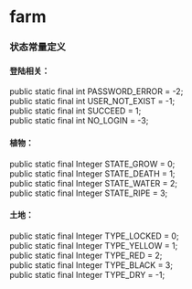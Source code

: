 # farm

### 状态常量定义

#### 登陆相关：
public static final int PASSWORD_ERROR = -2;  
public static final int USER_NOT_EXIST = -1;  
public static final int SUCCEED = 1;  
public static final int NO_LOGIN = -3; 

#### 植物：
public static final Integer STATE_GROW = 0;  
public static final Integer STATE_DEATH = 1;  
public static final Integer STATE_WATER = 2;  
public static final Integer STATE_RIPE = 3;  

#### 土地：
public static final Integer TYPE_LOCKED = 0;  
public static final Integer TYPE_YELLOW = 1;  
public static final Integer TYPE_RED = 2;  
public static final Integer TYPE_BLACK = 3;  
public static final Integer TYPE_DRY = -1;  
